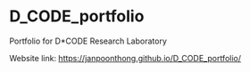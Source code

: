 # D_CODE_portfolio

Portfolio for D*CODE Research Laboratory

Website link: https://janpoonthong.github.io/D_CODE_portfolio/
